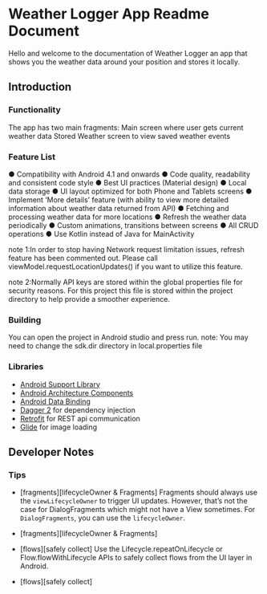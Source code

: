 Weather Logger App Readme Document
===========================================================
Hello and welcome to the documentation of Weather Logger an app that shows you the weather data around your position and stores it locally.

Introduction
-------------

### Functionality
The app has two main fragments: 
    Main screen where user gets current weather data
    Stored Weather screen to view saved weather events

### Feature List
● Compatibility with Android 4.1 and onwards
● Code quality, readability and consistent code style
● Best UI practices (Material design)
● Local data storage
● UI layout optimized for both Phone and Tablets screens
● Implement ‘More details’ feature (with ability to view more detailed information
about weather data returned from API)
● Fetching and processing weather data for more locations
● Refresh the weather data periodically
● Custom animations, transitions between screens
● All CRUD operations
● Use Kotlin instead of Java for MainActivity

note 1:In order to stop having Network request limitation issues, refresh feature has been commented out. 
Please call viewModel.requestLocationUpdates() if you want to utilize this feature.

note 2:Normally API keys are stored within the global properties file for security reasons.
For this project this file is stored within the project directory to help provide a smoother experience. 


### Building
You can open the project in Android studio and press run.
note: You may need to change the sdk.dir directory in local.properties file

### Libraries
* [Android Support Library][support-lib]
* [Android Architecture Components][arch]
* [Android Data Binding][data-binding]
* [Dagger 2][dagger2] for dependency injection
* [Retrofit][retrofit] for REST api communication
* [Glide][glide] for image loading


[mockwebserver]: https://github.com/square/okhttp/tree/master/mockwebserver
[support-lib]: https://developer.android.com/topic/libraries/support-library/index.html
[arch]: https://developer.android.com/arch
[data-binding]: https://developer.android.com/topic/libraries/data-binding/index.html
[dagger2]: https://google.github.io/dagger
[retrofit]: http://square.github.io/retrofit
[glide]: https://github.com/bumptech/glide

Developer Notes
-------------
[architecture]: https://developer.android.com/jetpack/guide#recommended-app-arch
[coroutines]: https://developer.android.com/kotlin/coroutines/coroutines-best-practices#coroutines-data-layer
[coroutines-dev-summit]: https://medium.com/androiddevelopers/lessons-learnt-using-coroutines-flow-4a6b285c0d06

### Tips

* [fragments][lifecycleOwner & Fragments]
  Fragments should always use the `viewLifecycleOwner` to trigger UI updates.
  However, that’s not the case for DialogFragments which might not have a View sometimes.
  For `DialogFragments`, you can use the `lifecycleOwner`.
* [fragments][lifecycleOwner & Fragments]

* [flows][safely collect]
  Use the Lifecycle.repeatOnLifecycle or Flow.flowWithLifecycle APIs to safely collect flows from the UI layer in Android.
* [flows][safely collect]